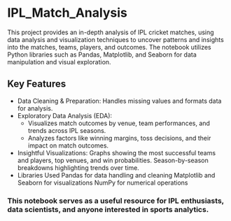 # IPL_Match_Analysis
This project provides an in-depth analysis of IPL cricket matches, using data analysis and visualization techniques to uncover patterns and insights into the matches, teams, players, and outcomes. The notebook utilizes Python libraries such as Pandas, Matplotlib, and Seaborn for data manipulation and visual exploration.
## Key Features
- Data Cleaning & Preparation: 
  Handles missing values and formats data for analysis.
- Exploratory Data Analysis (EDA):
  - Visualizes match outcomes by venue, team performances, and trends across IPL seasons.
  - Analyzes factors like winning margins, toss decisions, and their impact on match outcomes.
- Insightful Visualizations:
  Graphs showing the most successful teams and players, top venues, and win probabilities.
  Season-by-season breakdowns highlighting trends over time.
- Libraries Used
  Pandas for data handling and cleaning
  Matplotlib and Seaborn for visualizations
  NumPy for numerical operations
### This notebook serves as a useful resource for IPL enthusiasts, data scientists, and anyone interested in sports analytics.

